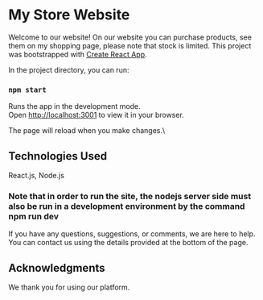 # My Store Website

Welcome to our website!
On our website you can purchase products, see them on my shopping page, please note that stock is limited.
This project was bootstrapped with [Create React App](https://github.com/facebook/create-react-app).

In the project directory, you can run:

### `npm start`

Runs the app in the development mode.\
Open [http://localhost:3001](http://localhost:3001) to view it in your browser.

The page will reload when you make changes.\

## Technologies Used

React.js, Node.js

### Note that in order to run the site, the nodejs server side must also be run in a development environment by the command npm run dev

If you have any questions, suggestions, or comments, we are here to help. You can contact us using the details provided at the bottom of the page.

## Acknowledgments

We thank you for using our platform.
